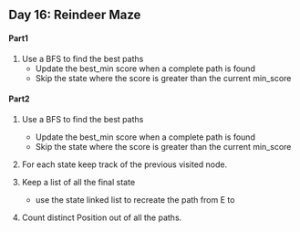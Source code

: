 ## Day 16: Reindeer Maze

#### Part1
1. Use a BFS to find the best paths 
    - Update the best_min score when a complete path is found
    - Skip the state where the score is greater than the current min_score

#### Part2
1. Use a BFS to find the best paths 
    - Update the best_min score when a complete path is found
    - Skip the state where the score is greater than the current min_score

2. For each state keep track of the previous visited node.
3. Keep a list of all the final state 
    - use the state linked list to recreate the path from E to 
4. Count distinct Position out of all the paths.
